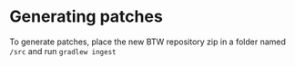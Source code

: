 # Generating patches

To generate patches, place the new BTW repository zip in a folder named `/src` and run `gradlew ingest`
